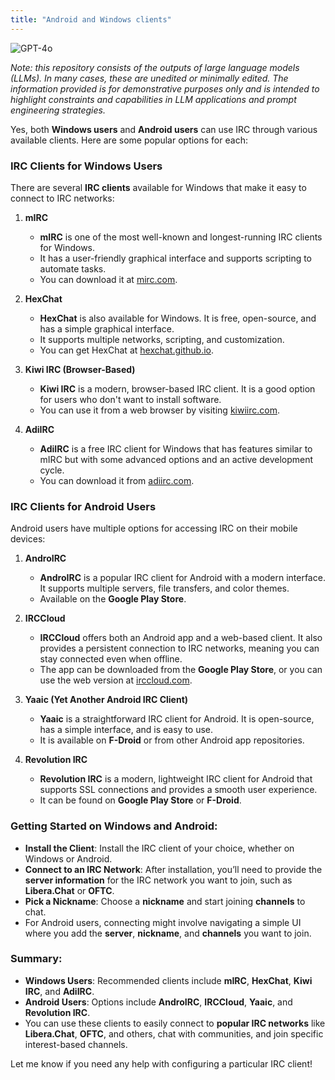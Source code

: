 ```yaml
---
title: "Android and Windows clients"
---
```

![GPT-4o](https://img.shields.io/badge/GPT--4o-3333FF?style=for-the-badge&logo=openai&logoColor=white)



*Note: this repository consists of the outputs of large language models (LLMs). In many cases, these are unedited or minimally edited. The information provided is for demonstrative purposes only and is intended to highlight constraints and capabilities in LLM applications and prompt engineering strategies.*


Yes, both **Windows users** and **Android users** can use IRC through various available clients. Here are some popular options for each:

### **IRC Clients for Windows Users**
There are several **IRC clients** available for Windows that make it easy to connect to IRC networks:

1. **mIRC**
   - **mIRC** is one of the most well-known and longest-running IRC clients for Windows.
   - It has a user-friendly graphical interface and supports scripting to automate tasks.
   - You can download it at [mirc.com](https://www.mirc.com/).

2. **HexChat**
   - **HexChat** is also available for Windows. It is free, open-source, and has a simple graphical interface.
   - It supports multiple networks, scripting, and customization.
   - You can get HexChat at [hexchat.github.io](https://hexchat.github.io/).

3. **Kiwi IRC (Browser-Based)**
   - **Kiwi IRC** is a modern, browser-based IRC client. It is a good option for users who don't want to install software.
   - You can use it from a web browser by visiting [kiwiirc.com](https://kiwiirc.com/).
  
4. **AdiIRC**
   - **AdiIRC** is a free IRC client for Windows that has features similar to mIRC but with some advanced options and an active development cycle.
   - You can download it from [adiirc.com](https://www.adiirc.com/).

### **IRC Clients for Android Users**
Android users have multiple options for accessing IRC on their mobile devices:

1. **AndroIRC**
   - **AndroIRC** is a popular IRC client for Android with a modern interface. It supports multiple servers, file transfers, and color themes.
   - Available on the **Google Play Store**.

2. **IRCCloud**
   - **IRCCloud** offers both an Android app and a web-based client. It also provides a persistent connection to IRC networks, meaning you can stay connected even when offline.
   - The app can be downloaded from the **Google Play Store**, or you can use the web version at [irccloud.com](https://www.irccloud.com/).

3. **Yaaic (Yet Another Android IRC Client)**
   - **Yaaic** is a straightforward IRC client for Android. It is open-source, has a simple interface, and is easy to use.
   - It is available on **F-Droid** or from other Android app repositories.

4. **Revolution IRC**
   - **Revolution IRC** is a modern, lightweight IRC client for Android that supports SSL connections and provides a smooth user experience.
   - It can be found on **Google Play Store** or **F-Droid**.

### **Getting Started on Windows and Android**:
- **Install the Client**: Install the IRC client of your choice, whether on Windows or Android.
- **Connect to an IRC Network**: After installation, you’ll need to provide the **server information** for the IRC network you want to join, such as **Libera.Chat** or **OFTC**.
- **Pick a Nickname**: Choose a **nickname** and start joining **channels** to chat.
- For Android users, connecting might involve navigating a simple UI where you add the **server**, **nickname**, and **channels** you want to join.

### **Summary**:
- **Windows Users**: Recommended clients include **mIRC**, **HexChat**, **Kiwi IRC**, and **AdiIRC**.
- **Android Users**: Options include **AndroIRC**, **IRCCloud**, **Yaaic**, and **Revolution IRC**.
- You can use these clients to easily connect to **popular IRC networks** like **Libera.Chat**, **OFTC**, and others, chat with communities, and join specific interest-based channels.

Let me know if you need any help with configuring a particular IRC client!
